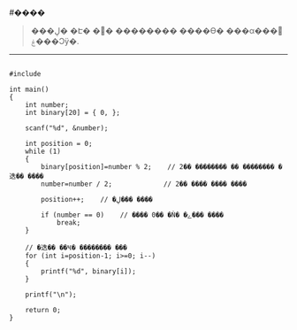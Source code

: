 #����

> ���ڸ� �Է� �޾� �������� ����ϴ� ���α׷��� �ۼ��Ͻÿ�.

---------------------------------------------------------------------

<pre><code>
#include <stdio.h>

int main()
{
    int number;
    int binary[20] = { 0, };
    
    scanf("%d", &number);

    int position = 0;
    while (1)
    {
        binary[position]=number % 2;    // 2�� �������� �� �������� �迭�� ����
        number=number / 2;             // 2�� ���� ���� ����

        position++;    // �ڸ��� ����

        if (number == 0)    // ���� 0�� �Ǹ� �ݺ��� ����
            break;
    }

    // �迭�� ��Ҹ� �������� ���
    for (int i=position-1; i>=0; i--)
    {
        printf("%d", binary[i]);
    }

    printf("\n");

    return 0;
}
</code></pre>
